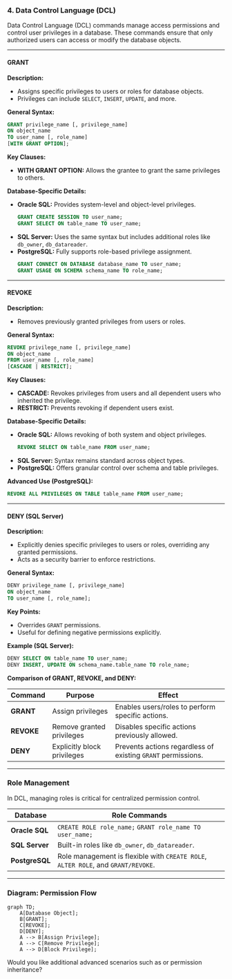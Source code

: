 ### **4. Data Control Language (DCL)**  

Data Control Language (DCL) commands manage access permissions and control user privileges in a database. These commands ensure that only authorized users can access or modify the database objects.

---

#### **GRANT**  
**Description:**  
- Assigns specific privileges to users or roles for database objects.  
- Privileges can include `SELECT`, `INSERT`, `UPDATE`, and more.  

**General Syntax:**  
```sql
GRANT privilege_name [, privilege_name] 
ON object_name 
TO user_name [, role_name] 
[WITH GRANT OPTION];
```

**Key Clauses:**  
- **WITH GRANT OPTION:** Allows the grantee to grant the same privileges to others.  

**Database-Specific Details:**  
- **Oracle SQL:** Provides system-level and object-level privileges.  
  ```sql
  GRANT CREATE SESSION TO user_name;
  GRANT SELECT ON table_name TO user_name;
  ```
- **SQL Server:** Uses the same syntax but includes additional roles like `db_owner`, `db_datareader`.  
- **PostgreSQL:** Fully supports role-based privilege assignment.  
  ```sql
  GRANT CONNECT ON DATABASE database_name TO user_name;
  GRANT USAGE ON SCHEMA schema_name TO role_name;
  ```

---

#### **REVOKE**  
**Description:**  
- Removes previously granted privileges from users or roles.  

**General Syntax:**  
```sql
REVOKE privilege_name [, privilege_name] 
ON object_name 
FROM user_name [, role_name] 
[CASCADE | RESTRICT];
```

**Key Clauses:**  
- **CASCADE:** Revokes privileges from users and all dependent users who inherited the privilege.  
- **RESTRICT:** Prevents revoking if dependent users exist.  

**Database-Specific Details:**  
- **Oracle SQL:** Allows revoking of both system and object privileges.  
  ```sql
  REVOKE SELECT ON table_name FROM user_name;
  ```
- **SQL Server:** Syntax remains standard across object types.  
- **PostgreSQL:** Offers granular control over schema and table privileges.  

**Advanced Use (PostgreSQL):**  
```sql
REVOKE ALL PRIVILEGES ON TABLE table_name FROM user_name;
```

---

#### **DENY (SQL Server)**  
**Description:**  
- Explicitly denies specific privileges to users or roles, overriding any granted permissions.  
- Acts as a security barrier to enforce restrictions.  

**General Syntax:**  
```sql
DENY privilege_name [, privilege_name] 
ON object_name 
TO user_name [, role_name];
```

**Key Points:**  
- Overrides `GRANT` permissions.  
- Useful for defining negative permissions explicitly.  

**Example (SQL Server):**  
```sql
DENY SELECT ON table_name TO user_name;
DENY INSERT, UPDATE ON schema_name.table_name TO role_name;
```

**Comparison of GRANT, REVOKE, and DENY:**

| **Command** | **Purpose**                     | **Effect**                                                   |
|-------------|---------------------------------|-------------------------------------------------------------|
| **GRANT**   | Assign privileges               | Enables users/roles to perform specific actions.            |
| **REVOKE**  | Remove granted privileges       | Disables specific actions previously allowed.               |
| **DENY**    | Explicitly block privileges     | Prevents actions regardless of existing `GRANT` permissions.|

---

### **Role Management**  
In DCL, managing roles is critical for centralized permission control.  

| **Database**   | **Role Commands**                                                                                       |
|----------------|--------------------------------------------------------------------------------------------------------|
| **Oracle SQL** | `CREATE ROLE role_name;` `GRANT role_name TO user_name;`                                               |
| **SQL Server** | Built-in roles like `db_owner`, `db_datareader`.                                                       |
| **PostgreSQL** | Role management is flexible with `CREATE ROLE`, `ALTER ROLE`, and `GRANT/REVOKE`.                     |

---

### **Diagram: Permission Flow**
```mermaid
graph TD;
    A[Database Object];
    B[GRANT];
    C[REVOKE];
    D[DENY];
    A --> B[Assign Privilege];
    A --> C[Remove Privilege];
    A --> D[Block Privilege];
```

Would you like additional advanced scenarios such as or permission inheritance?